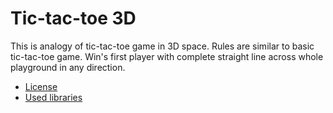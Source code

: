 # Tic-tac-toe 3D

This is analogy of tic-tac-toe game in 3D space. Rules are similar to basic tic-tac-toe game. Win's first player with complete straight line across whole playground in any direction.

-   [License](./LICENSE)
-   [Used libraries](./LIBRARIES.md)
